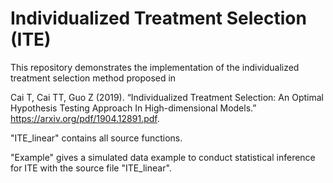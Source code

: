 # Individualized Treatment Selection (ITE)

This repository demonstrates the implementation of the individualized treatment selection method proposed in 

Cai T, Cai TT, Guo Z (2019). “Individualized Treatment Selection: An Optimal Hypothesis Testing Approach In High-dimensional Models.” 
https://arxiv.org/pdf/1904.12891.pdf.

"ITE_linear" contains all source functions.

"Example" gives a simulated data example to conduct statistical inference for ITE with the source file "ITE_linear".
